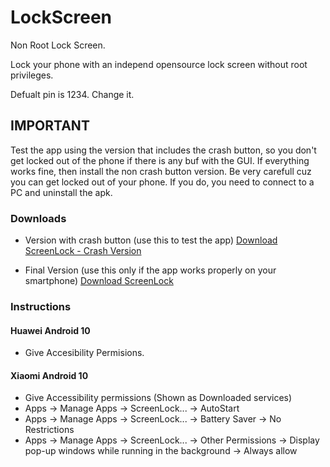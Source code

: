 # LockScreen
Non Root Lock Screen.

Lock your phone with an independ opensource lock screen without root privileges.
  
Defualt pin is 1234. Change it. 

## IMPORTANT
Test the app using the version that includes the crash button, so you don't get locked out of the phone if there is any buf with the GUI. If everything works fine, then install the non crash button version. Be very carefull cuz you can get locked out of your phone. If you do, you need to connect to a PC and uninstall the apk.

### Downloads
- Version with crash button (use this to test the app)
[Download ScreenLock - Crash Version](https://github.com/stringmanolo) 

- Final Version (use this only if the app works properly on your smartphone)
[Download ScreenLock](https://github.com/stringmanolo)
### Instructions

#### Huawei Android 10
- Give Accesibility Permisions.

#### Xiaomi Android 10
- Give Accessibility permissions (Shown as Downloaded services)
- Apps -> Manage Apps -> ScreenLock... -> AutoStart
- Apps -> Manage Apps -> ScreenLock... -> Battery Saver -> No Restrictions
- Apps -> Manage Apps -> ScreenLock... -> Other Permissions -> Display pop-up windows while running in the background -> Always allow

